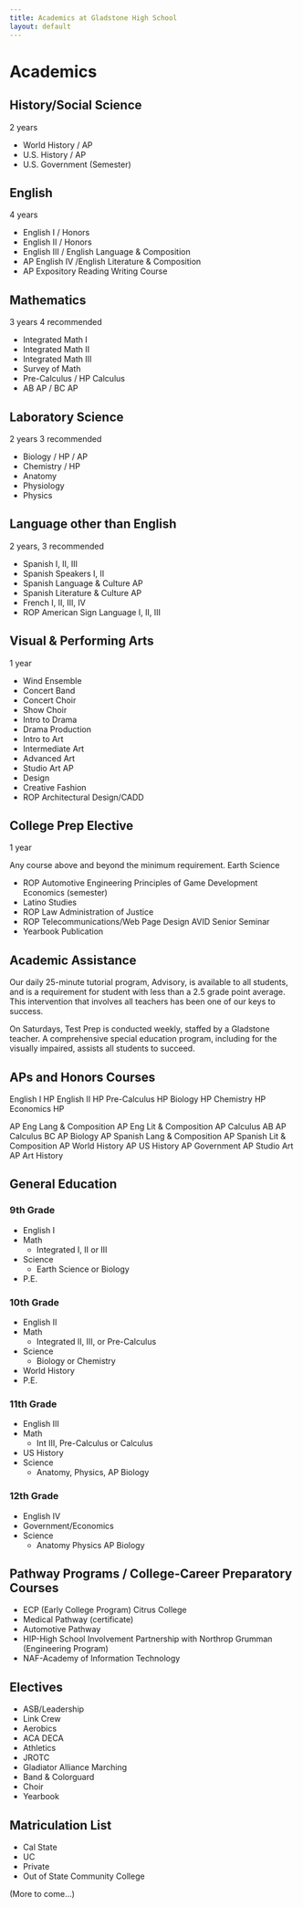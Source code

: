 ```yaml
---
title: Academics at Gladstone High School
layout: default
---
```


# Academics

## History/Social Science

2 years

* World History / AP
* U.S. History / AP
* U.S. Government (Semester)

## English

4 years

* English I / Honors
* English II / Honors
* English III / English Language & Composition
* AP English IV /English Literature & Composition
* AP Expository Reading Writing Course

## Mathematics

3 years 4 recommended

* Integrated Math I
* Integrated Math II
* Integrated Math III
* Survey of Math
* Pre-Calculus / HP Calculus
* AB AP / BC AP

## Laboratory Science

2 years 3 recommended

* Biology / HP / AP 
* Chemistry / HP
* Anatomy
* Physiology
* Physics

## Language other than English

2 years, 3 recommended

* Spanish I, II, III
* Spanish Speakers I, II
* Spanish Language & Culture AP
* Spanish Literature & Culture AP
* French I, II, III, IV
* ROP American Sign Language I, II, III

## Visual & Performing Arts

1 year

* Wind Ensemble
* Concert Band
* Concert Choir
* Show Choir
* Intro to Drama
* Drama Production
* Intro to Art
* Intermediate Art
* Advanced Art
* Studio Art AP
* Design
* Creative Fashion
* ROP Architectural Design/CADD

## College Prep Elective

1 year

Any course above and beyond the minimum requirement.
Earth Science

* ROP Automotive Engineering Principles of Game Development Economics (semester)
* Latino Studies
* ROP Law Administration of Justice
* ROP Telecommunications/Web Page Design AVID Senior Seminar
* Yearbook Publication

## Academic Assistance

Our daily 25-minute tutorial program, Advisory, is available to all students, and is a requirement for student with less than a 2.5 grade point average. This intervention that involves all teachers has been one of our keys to success.

On Saturdays, Test Prep is conducted weekly, staffed by a Gladstone teacher. A comprehensive special education program, including for the visually impaired, assists all students to succeed.

## APs and Honors Courses

English I HP
English II HP
Pre-Calculus HP
Biology HP
Chemistry HP
Economics HP

AP Eng Lang & Composition AP Eng Lit & Composition AP Calculus AB
AP Calculus BC
AP Biology
AP Spanish Lang & Composition AP Spanish Lit & Composition AP World History
AP US History
AP Government
AP Studio Art
AP Art History

## General Education

### 9th Grade
* English I
* Math
  * Integrated I, II or III
* Science
  * Earth Science or Biology
* P.E.

### 10th Grade
* English II
* Math
  * Integrated II, III, or Pre-Calculus
* Science
  * Biology or Chemistry
* World History
* P.E.

### 11th Grade
* English III
* Math
  * Int III, Pre-Calculus or Calculus
* US History
* Science
  * Anatomy, Physics, AP Biology

### 12th Grade
* English IV
* Government/Economics
* Science
  * Anatomy Physics AP Biology

## Pathway Programs / College-Career Preparatory Courses
* ECP (Early College Program) Citrus College
* Medical Pathway (certificate)
* Automotive Pathway
* HIP-High School Involvement Partnership with Northrop Grumman (Engineering Program)
* NAF-Academy of Information Technology

## Electives
* ASB/Leadership
* Link Crew
* Aerobics
* ACA DECA
* Athletics
* JROTC
* Gladiator Alliance Marching
* Band & Colorguard
* Choir
* Yearbook

## Matriculation List
* Cal State
* UC
* Private
* Out of State Community College

(More to come…)
